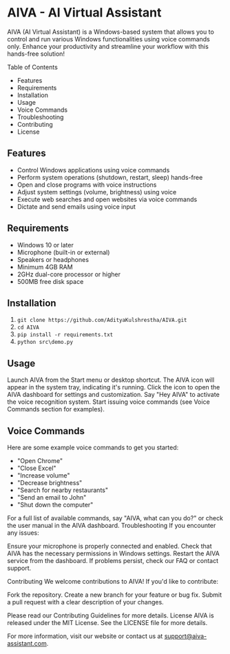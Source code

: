 # AIVA - AI Virtual Assistant

AIVA (AI Virtual Assistant) is a Windows-based system that allows you to control and run various Windows functionalities using voice commands only. Enhance your productivity and streamline your workflow with this hands-free solution!


Table of Contents

- Features
- Requirements
- Installation
- Usage
- Voice Commands
- Troubleshooting
- Contributing
- License

## Features

- Control Windows applications using voice commands
- Perform system operations (shutdown, restart, sleep) hands-free
- Open and close programs with voice instructions
- Adjust system settings (volume, brightness) using voice
- Execute web searches and open websites via voice commands
- Dictate and send emails using voice input

## Requirements

- Windows 10 or later
- Microphone (built-in or external)
- Speakers or headphones
- Minimum 4GB RAM
- 2GHz dual-core processor or higher
- 500MB free disk space

## Installation

1. `git clone https://github.com/AdityaKulshrestha/AIVA.git`
2. `cd AIVA`
3. `pip install -r requirements.txt`
4. `python src\demo.py`

## Usage

Launch AIVA from the Start menu or desktop shortcut.
The AIVA icon will appear in the system tray, indicating it's running.
Click the icon to open the AIVA dashboard for settings and customization.
Say "Hey AIVA" to activate the voice recognition system.
Start issuing voice commands (see Voice Commands section for examples).

## Voice Commands
Here are some example voice commands to get you started:

- "Open Chrome"
- "Close Excel"
- "Increase volume"
- "Decrease brightness"
- "Search for nearby restaurants"
- "Send an email to John"
- "Shut down the computer"

For a full list of available commands, say "AIVA, what can you do?" or check the user manual in the AIVA dashboard.
Troubleshooting
If you encounter any issues:

Ensure your microphone is properly connected and enabled.
Check that AIVA has the necessary permissions in Windows settings.
Restart the AIVA service from the dashboard.
If problems persist, check our FAQ or contact support.

Contributing
We welcome contributions to AIVA! If you'd like to contribute:

Fork the repository.
Create a new branch for your feature or bug fix.
Submit a pull request with a clear description of your changes.

Please read our Contributing Guidelines for more details.
License
AIVA is released under the MIT License. See the LICENSE file for more details.

For more information, visit our website or contact us at support@aiva-assistant.com.